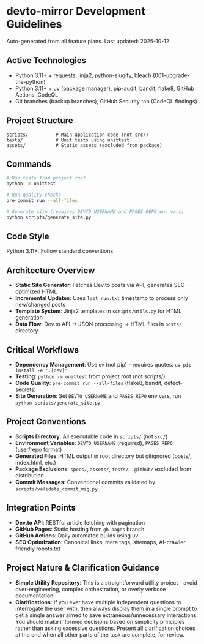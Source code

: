 # devto-mirror Development Guidelines

Auto-generated from all feature plans. Last updated: 2025-10-12

## Active Technologies
- Python 3.11+ + requests, jinja2, python-slugify, bleach (001-upgrade-the-python)
- Python 3.11+ + uv (package manager), pip-audit, bandit, flake8, GitHub Actions, CodeQL
- Git branches (backup branches), GitHub Security tab (CodeQL findings)

## Project Structure
```
scripts/          # Main application code (not src/)
tests/            # Unit tests using unittest
assets/           # Static assets (excluded from package)
```

## Commands
```bash
# Run tests from project root
python -m unittest

# Run quality checks
pre-commit run --all-files

# Generate site (requires DEVTO_USERNAME and PAGES_REPO env vars)
python scripts/generate_site.py
```

## Code Style
Python 3.11+: Follow standard conventions

## Architecture Overview
- **Static Site Generator**: Fetches Dev.to posts via API, generates SEO-optimized HTML
- **Incremental Updates**: Uses `last_run.txt` timestamp to process only new/changed posts
- **Template System**: Jinja2 templates in `scripts/utils.py` for HTML generation
- **Data Flow**: Dev.to API → JSON processing → HTML files in `posts/` directory

## Critical Workflows
- **Dependency Management**: Use `uv` (not pip) - requires quotes: `uv pip install -e '.[dev]'`
- **Testing**: `python -m unittest` from project root (not scripts/)
- **Code Quality**: `pre-commit run --all-files` (flake8, bandit, detect-secrets)
- **Site Generation**: Set `DEVTO_USERNAME` and `PAGES_REPO` env vars, run `python scripts/generate_site.py`

## Project Conventions
- **Scripts Directory**: All executable code in `scripts/` (not `src/`)
- **Environment Variables**: `DEVTO_USERNAME` (required), `PAGES_REPO` (user/repo format)
- **Generated Files**: HTML output in root directory but gitignored (posts/, index.html, etc.)
- **Package Exclusions**: `specs/`, `assets/`, `tests/`, `.github/` excluded from distribution
- **Commit Messages**: Conventional commits validated by `scripts/validate_commit_msg.py`

## Integration Points
- **Dev.to API**: RESTful article fetching with pagination
- **GitHub Pages**: Static hosting from `gh-pages` branch
- **GitHub Actions**: Daily automated builds using uv
- **SEO Optimization**: Canonical links, meta tags, sitemaps, AI-crawler friendly robots.txt

## Project Nature & Clarification Guidance
- **Simple Utility Repository**: This is a straightforward utility project - avoid over-engineering, complex orchestration, or overly verbose documentation
- **Clarifications**: If you ever have multiple independent questions to interrogate the user with, then always display them in a single prompt to get a single answer aimed to save extraneous/unnecessary interactions. You should make informed decisions based on simplicity principles rather than asking excessive questions. Present all clarification choices at the end when all other parts of the task are complete, for review.

<!-- MANUAL ADDITIONS START -->
<!-- MANUAL ADDITIONS END -->
